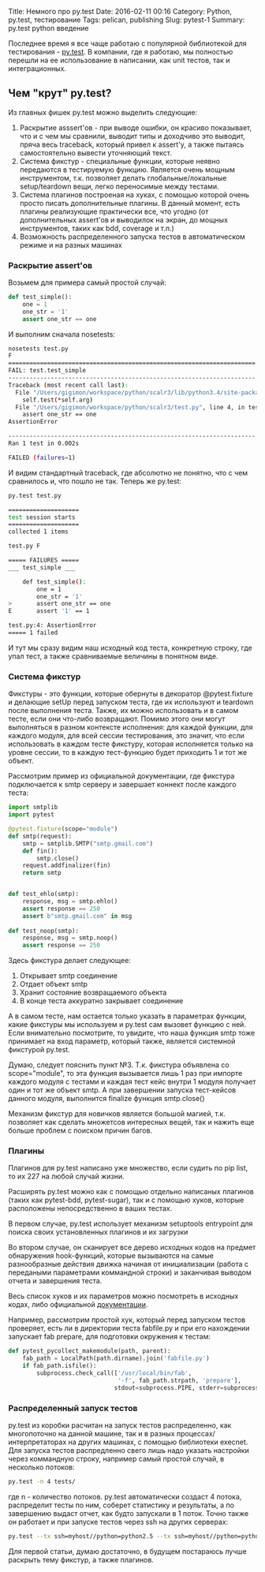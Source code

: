 Title: Немного про py.test
Date: 2016-02-11 00:16
Category: Python, py.test, тестирование
Tags: pelican, publishing
Slug: pytest-1
Summary: py.test python введение

Последнее время я все чаще работаю с популярной библиотекой для тестирования - [py.test](http://pytest.org/latest/). В компании, где я работаю, мы полностью перешли на ее использование в написании, как unit тестов, так и интеграционных.

## Чем "крут" py.test?
Из главных фишек py.test можно выделить следующие:

1. Раскрытие asssert'ов - при выводе ошибки, он красиво показывает, что и с чем мы сравнили, выводит типы и доходчиво это выводит, пряча весь traceback, который привел к assert'у, а также пытаясь самостоятельно вывести уточняющий текст.
2. Система фикстур - специальные функции, которые неявно передаются в тестируемую функцию. Является очень мощным инструментом, т.к. позволяет делать глобальные/локальные setup/teardown вещи, легко переносимые между тестами.
3. Система плагинов построеная на хуках, с помощью которой очень просто писать дополнительные плагины. В данный момент, есть плагины реализующие практически все, что угодно (от дополнительных assert'ов и выводилок на экран, до мощных инструментов, таких как bdd, coverage и т.п.)
4. Возможность распределенного запуска тестов в автоматическом режиме и на разных машинах


### Раскрытие assert'ов
Возьмем для примера самый простой случай:

```python
def test_simple():
    one = 1
    one_str = '1'
    assert one_str == one
```
И выполним сначала nosetests:

```bash
nosetests test.py                                                                                                                                                      130  
F
======================================================================
FAIL: test.test_simple
----------------------------------------------------------------------
Traceback (most recent call last):
  File "/Users/gigimon/workspace/python/scalr3/lib/python3.4/site-packages/nose/case.py", line 198, in runTest
    self.test(*self.arg)
  File "/Users/gigimon/workspace/python/scalr3/test.py", line 4, in test_simple
    assert one_str == one
AssertionError

----------------------------------------------------------------------
Ran 1 test in 0.002s

FAILED (failures=1)

```
И видим стандартный traceback, где абсолютно не понятно, что с чем сравнилось и, что пошло не так. Теперь же py.test:

```bash
py.test test.py 

====================
test session starts 
====================
collected 1 items 

test.py F

===== FAILURES =====
___ test_simple ___

    def test_simple():
        one = 1
        one_str = '1'
>       assert one_str == one
E       assert '1' == 1

test.py:4: AssertionError
===== 1 failed
```

И тут мы сразу видим наш исходный код теста, конкретную строку, где упал тест, а также сравниваемые величины в понятном виде.

### Система фикстур
Фикстуры - это функции, которые обернуты в декоратор @pytest.fixture и делающие setUp перед запуском теста, где их используют и teardown после выполнения теста. Также, их можно использовать и в самом тесте, если они что-либо возвращают. Помимо этого они могут выполняться в разном контексте исполнения: для каждой функции, для каждого модуля, для всей сессии тестирования, это значит, что если использовать в каждом тесте фикстуру, которая исполняется только на уровне сессии, то в каждую тест-функцию будет приходить 1 и тот же объект.

Рассмотрим пример из официальной документации, где фикстура подключается к smtp серверу и завершает коннект после каждого теста:

```python
import smtplib
import pytest

@pytest.fixture(scope="module")
def smtp(request):
    smtp = smtplib.SMTP("smtp.gmail.com")
    def fin():
        smtp.close()
    request.addfinalizer(fin)
    return smtp


def test_ehlo(smtp):
    response, msg = smtp.ehlo()
    assert response == 250
    assert b"smtp.gmail.com" in msg
    
def test_noop(smtp):
    response, msg = smtp.noop()
    assert response == 250
```

Здесь фикстура делает следующее:

1. Открывает smtp соединение
2. Отдает объект smtp
3. Хранит состояние возвращаемого объекта
4. В конце теста аккуратно закрывает соединение

А в самом тесте, нам остается только указать в параметрах функции, какие фикстуры мы используем и py.test сам вызовет функцию с ней. Если внимательно посмотрите, то увидите, что наша функция smtp тоже принимает на вход параметр, который также, является системной фикстурой py.test. 

Думаю, следует пояснить пункт №3. Т.к. фикстура объявлена со scope="module", то эта функция вызывается лишь 1 раз при импорте каждого модуля с тестами и каждая тест кейс внутри 1 модуля получает один и тот же объект smtp. А при завершении запуска тест-кейсов данного модуля, выполнится finalize функция smtp.close()

Механизм фикстур для новичков является большой магией, т.к. позволяет как сделать множетсов интересных вещей, так и нажить еще больше проблем с поиском причин багов.


### Плагины
Плагинов для py.test написано уже множество, если судить по pip list, то их 227 на любой случай жизни. 

Расширять py.test можно как с помощью отдельно написаных плагинов (таких как pytest-bdd, pytest-sugar), так и с помощью хуков, которые расположены непосредственно в ваших тестах.

В первом случае, py.test использует механизм setuptools entrypoint для поиска своих установленных плагинов и их загрузки

Во втором случае, он сканирует все дерево исходных кодов на предмет обнаружения hook-функций, которые вызываются на самые разнообразные действия движка начиная от инициализации (работа с передаными параметрами коммандной строки) и заканчивая выводом отчета и завершения теста.

Весь список хуков и их параметров можно посмотреть в исходных кодах, либо официальной [документации](http://pytest.org/latest/writing_plugins.html#pytest-hook-reference).

Например, рассмотрим простой хук, который перед запуском тестов проверяет, есть ли в директории теста fabfile.py и при его нахождении запускает fab prepare, для подготовки окружения к тестам:

```python
def pytest_pycollect_makemodule(path, parent):
    fab_path = LocalPath(path.dirname).join('fabfile.py')
    if fab_path.isfile():
        subprocess.check_call(['/usr/local/bin/fab',
                               '-f', fab_path.strpath, 'prepare'],
                              stdout=subprocess.PIPE, stderr=subprocess.STDOUT)

```

### Распределенный запуск тестов
py.test из коробки расчитан на запуск тестов распределенно, как многопоточно на данной машине, так и в разных процессах/интерпретаторах на других машинах, с помощью библиотеки execnet. Для запуска тестов распредленно свего лишь надо указать настройки через коммандную строку, например самый простой случай, в несколько потоков:

```bash
py.test -n 4 tests/
```
где n - количество потоков.
py.test автоматически создаст 4 потока, распределит тесты по ним, соберет статистику и результаты, а по завершению выдаст отчет, как будто запускали в 1 поток. Точно также он работает и при запуске тестов через ssh на других серверах:

```bash
py.test --tx ssh=myhost//python=python2.5 --tx ssh=myhost//python=python2.6 tests/
```

Для первой статьи, думаю достаточно, в будущем постараюсь лучше раскрыть тему фикстур, а также плагинов.
